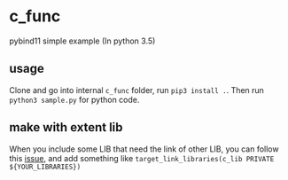 # c_func
pybind11 simple example (In python 3.5)

## usage
Clone and go into internal `c_func` folder, run `pip3 install .`. Then run `python3 sample.py` for python code.

## make with extent lib
When you include some LIB that need the link of other LIB, you can follow this [issue](https://github.com/pybind/pybind11/issues/387), and add something like `target_link_libraries(c_lib PRIVATE ${YOUR_LIBRARIES})`
